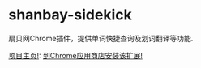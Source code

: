 # shanbay-sidekick
扇贝网Chrome插件，提供单词快捷查询及划词翻译等功能.

 [项目主页!](http://sidekick.zohosites.com/):
 [到Chrome应用商店安装该扩展!](https://chrome.google.com/webstore/detail/%E6%89%87%E8%B4%9Dsidekick/lpecbhfejddelijiphilcmbgohoiphnb?hl=zh-CN&gl=001)
